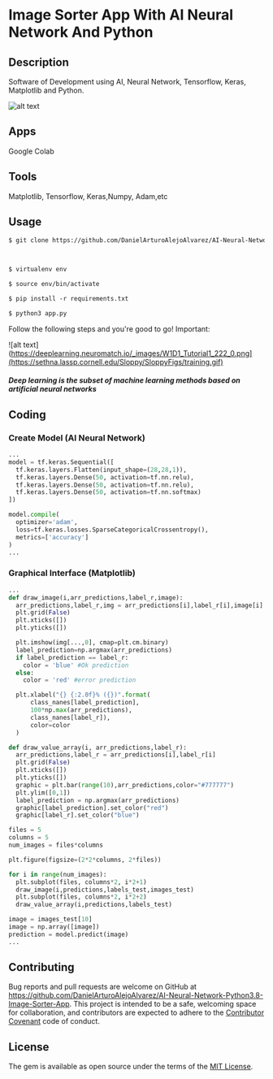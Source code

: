 # Image Sorter App With AI Neural Network And Python

## Description

Software of Development using AI, Neural Network, Tensorflow, Keras, Matplotlib and Python.


![alt text](https://thinkingneuron.com/wp-content/uploads/2020/10/How-to-use-ANN-for-classification-in-python.png)

## Apps

Google Colab

## Tools

Matplotlib, Tensorflow, Keras,Numpy, Adam,etc

## Usage

```html
$ git clone https://github.com/DanielArturoAlejoAlvarez/AI-Neural-Network-Python3.8-Image-Sorter-App.git[NAME APP]



$ virtualenv env

$ source env/bin/activate

$ pip install -r requirements.txt

$ python3 app.py

```

Follow the following steps and you're good to go! Important:

![alt text](https://deeplearning.neuromatch.io/_images/W1D1_Tutorial1_222_0.png](https://sethna.lassp.cornell.edu/Sloppy/SloppyFigs/training.gif)

##### Deep learning is the subset of machine learning methods based on artificial neural networks

## Coding

### Create Model (AI Neural Network)

```python
...
model = tf.keras.Sequential([
  tf.keras.layers.Flatten(input_shape=(28,28,1)),
  tf.keras.layers.Dense(50, activation=tf.nn.relu),
  tf.keras.layers.Dense(50, activation=tf.nn.relu),
  tf.keras.layers.Dense(50, activation=tf.nn.softmax)
])

model.compile(
  optimizer='adam',
  loss=tf.keras.losses.SparseCategoricalCrossentropy(),
  metrics=['accuracy']
)
...
```

### Graphical Interface (Matplotlib)

```python
...
def draw_image(i,arr_predictions,label_r,image):
  arr_predictions,label_r,img = arr_predictions[i],label_r[i],image[i]
  plt.grid(False)
  plt.xticks([])
  plt.yticks([])

  plt.imshow(img[...,0], cmap=plt.cm.binary)
  label_prediction=np.argmax(arr_predictions)
  if label_prediction == label_r:
    color = 'blue' #Ok prediction
  else:
    color = 'red' #error prediction

  plt.xlabel("{} {:2.0f}% ({})".format(
      class_nanes[label_prediction],
      100*np.max(arr_predictions),
      class_nanes[label_r]),
      color=color
  )

def draw_value_array(i, arr_predictions,label_r):
  arr_predictions,label_r = arr_predictions[i],label_r[i]
  plt.grid(False)
  plt.xticks([])
  plt.yticks([])
  graphic = plt.bar(range(10),arr_predictions,color="#777777")
  plt.ylim([0,1])
  label_prediction = np.argmax(arr_predictions)
  graphic[label_prediction].set_color("red")
  graphic[label_r].set_color("blue")

files = 5
columns = 5
num_images = files*columns

plt.figure(figsize=(2*2*columns, 2*files))

for i in range(num_images):
  plt.subplot(files, columns*2, i*2+1)
  draw_image(i,predictions,labels_test,images_test)
  plt.subplot(files, columns*2, i*2+2)
  draw_value_array(i,predictions,labels_test)

image = images_test[10]
image = np.array([image])
prediction = model.predict(image)
...
```

## Contributing

Bug reports and pull requests are welcome on GitHub at https://github.com/DanielArturoAlejoAlvarez/AI-Neural-Network-Python3.8-Image-Sorter-App. This project is intended to be a safe, welcoming space for collaboration, and contributors are expected to adhere to the [Contributor Covenant](http://contributor-covenant.org) code of conduct.

## License

The gem is available as open source under the terms of the [MIT License](http://opensource.org/licenses/MIT).

```

```
